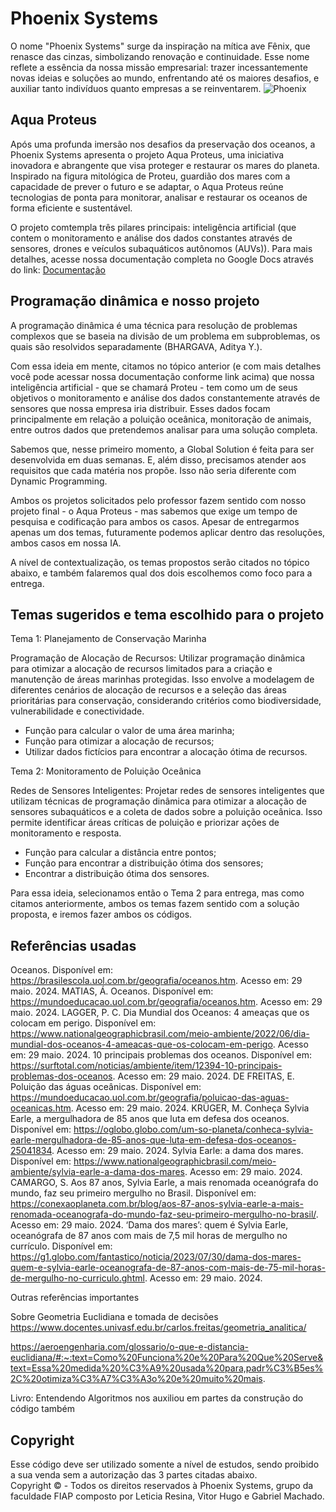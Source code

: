 ﻿# Phoenix Systems
O nome "Phoenix Systems" surge da inspiração na mítica ave Fênix, que renasce das cinzas, simbolizando renovação e continuidade. Esse nome reflete a essência da nossa missão empresarial: trazer incessantemente novas ideias e soluções ao mundo, enfrentando até os maiores desafios, e auxiliar tanto indivíduos quanto empresas a se reinventarem.
![Phoenix](https://github.com/PhoenixSystemsGS/Phoenix-Dynamic/assets/80417466/d4cb1db2-9571-4115-8b7e-3dbc212901fd)

## Aqua Proteus
Após uma profunda imersão nos desafios da preservação dos oceanos, a Phoenix Systems apresenta o projeto Aqua Proteus, uma iniciativa inovadora e abrangente que visa proteger e restaurar os mares do planeta. Inspirado na figura mitológica de Proteu, guardião dos mares com a capacidade de prever o futuro e se adaptar, o Aqua Proteus reúne tecnologias de ponta para monitorar, analisar e restaurar os oceanos de forma eficiente e sustentável.

O projeto comtempla três pilares principais: inteligência artificial (que contem o monitoramento e análise dos dados constantes através de sensores, drones e veículos subaquáticos autônomos (AUVs)). Para mais detalhes, acesse nossa documentação completa no Google Docs através do link: <a href="https://docs.google.com/document/d/1sSd3tzbic4wATn_JCf1Gg7wf2SfVkoamVH6my73uQX8/edit?usp=sharing">Documentação</a>

## Programação dinâmica e nosso projeto
A programação dinâmica é uma técnica para resolução de problemas complexos que se baseia na divisão de um problema em subproblemas, os quais são resolvidos separadamente (BHARGAVA, Aditya Y.). 

Com essa ideia em mente, citamos no tópico anterior (e com mais detalhes você pode acessar nossa documentação conforme link acima) que nossa inteligência artificial - que se chamará Proteu - tem como um de seus objetivos o monitoramento e análise dos dados constantemente através de sensores que nossa empresa iria distribuir. Esses dados focam principalmente em relação a poluição oceânica, monitoração de animais, entre outros dados que pretendemos analisar para uma solução completa.

Sabemos que, nesse primeiro momento, a Global Solution é feita para ser desenvolvida em duas semanas. E, além disso, precisamos atender aos requisitos que cada matéria nos propõe. Isso não seria diferente com Dynamic Programming. 

Ambos os projetos solicitados pelo professor fazem sentido com nosso projeto final - o Aqua Proteus - mas sabemos que exige um tempo de pesquisa e codificação para ambos os casos. Apesar de entregarmos apenas um dos temas, futuramente podemos aplicar dentro das resoluções, ambos casos em nossa IA.

A nível de contextualização, os temas propostos serão citados no tópico abaixo, e também falaremos qual dos dois escolhemos como foco para a entrega.

## Temas sugeridos e tema escolhido para o projeto

Tema 1: Planejamento de Conservação Marinha

Programação de Alocação de Recursos: Utilizar programação dinâmica para otimizar a alocação de recursos limitados para a criação e manutenção de áreas marinhas protegidas. Isso envolve a modelagem de diferentes cenários de alocação de recursos e a seleção das áreas prioritárias para conservação, considerando critérios como biodiversidade, vulnerabilidade e conectividade.
<ul>
  <li>Função para calcular o valor de uma área marinha;</li>
  <li>Função para otimizar a alocação de recursos;</li>
  <li>Utilizar dados fictícios para encontrar a alocação ótima de recursos.</li>
</ul>

Tema 2: Monitoramento de Poluição Oceânica

Redes de Sensores Inteligentes: Projetar redes de sensores inteligentes que utilizam técnicas de programação dinâmica para otimizar a alocação de sensores subaquáticos e a coleta de dados sobre a poluição oceânica. Isso permite identificar áreas críticas de poluição e priorizar ações de monitoramento e resposta.
<ul>
  <li>Função para calcular a distância entre pontos;</li>
  <li>Função para encontrar a distribuição ótima dos sensores;</li>
  <li>Encontrar a distribuição ótima dos sensores.</li>
</ul>

Para essa ideia, selecionamos então o Tema 2 para entrega, mas como citamos anteriormente, ambos os temas fazem sentido com a solução proposta, e iremos fazer ambos os códigos.

## Referências usadas

Oceanos. Disponível em: <https://brasilescola.uol.com.br/geografia/oceanos.htm>. Acesso em: 29 maio. 2024.
MATIAS, Á. Oceanos. Disponível em: <https://mundoeducacao.uol.com.br/geografia/oceanos.htm>. Acesso em: 29 maio. 2024.
LAGGER, P. C. Dia Mundial dos Oceanos: 4 ameaças que os colocam em perigo. Disponível em: <https://www.nationalgeographicbrasil.com/meio-ambiente/2022/06/dia-mundial-dos-oceanos-4-ameacas-que-os-colocam-em-perigo>. Acesso em: 29 maio. 2024.
10 principais problemas dos oceanos. Disponível em: <https://surftotal.com/noticias/ambiente/item/12394-10-principais-problemas-dos-oceanos>. Acesso em: 29 maio. 2024.
DE FREITAS, E. Poluição das águas oceânicas. Disponível em: <https://mundoeducacao.uol.com.br/geografia/poluicao-das-aguas-oceanicas.htm>. Acesso em: 29 maio. 2024.
KRÜGER, M. Conheça Sylvia Earle, a mergulhadora de 85 anos que luta em defesa dos oceanos. Disponível em: <https://oglobo.globo.com/um-so-planeta/conheca-sylvia-earle-mergulhadora-de-85-anos-que-luta-em-defesa-dos-oceanos-25041834>. Acesso em: 29 maio. 2024.
Sylvia Earle: a dama dos mares. Disponível em: <https://www.nationalgeographicbrasil.com/meio-ambiente/sylvia-earle-a-dama-dos-mares>. Acesso em: 29 maio. 2024.
CAMARGO, S. Aos 87 anos, Sylvia Earle, a mais renomada oceanógrafa do mundo, faz seu primeiro mergulho no Brasil. Disponível em: <https://conexaoplaneta.com.br/blog/aos-87-anos-sylvia-earle-a-mais-renomada-oceanografa-do-mundo-faz-seu-primeiro-mergulho-no-brasil/>. Acesso em: 29 maio. 2024.
‘Dama dos mares’: quem é Sylvia Earle, oceanógrafa de 87 anos com mais de 7,5 mil horas de mergulho no currículo. Disponível em: <https://g1.globo.com/fantastico/noticia/2023/07/30/dama-dos-mares-quem-e-sylvia-earle-oceanografa-de-87-anos-com-mais-de-75-mil-horas-de-mergulho-no-curriculo.ghtml>. Acesso em: 29 maio. 2024.

Outras referências importantes 

Sobre Geometria Euclidiana e tomada de decisões 
https://www.docentes.univasf.edu.br/carlos.freitas/geometria_analitica/

https://aeroengenharia.com/glossario/o-que-e-distancia-euclidiana/#:~:text=Como%20Funciona%20e%20Para%20Que%20Serve&text=Essa%20medida%20%C3%A9%20usada%20para,padr%C3%B5es%2C%20otimiza%C3%A7%C3%A3o%20e%20muito%20mais.

Livro: Entendendo Algoritmos nos auxiliou em partes da construção do código também

## Copyright
Esse código deve ser utilizado somente a nível de estudos, sendo proibido a sua venda sem a autorização das 3 partes citadas abaixo. <br>
Copyright :copyright: - Todos os direitos reservados à Phoenix Systems, grupo da faculdade FIAP composto por Leticia Resina, Vitor Hugo e Gabriel Machado.
